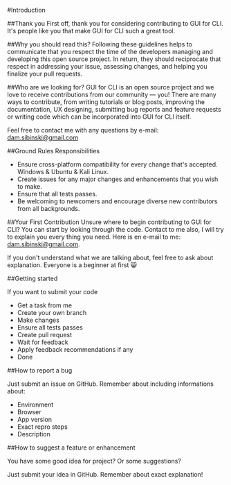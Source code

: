 #Introduction

##Thank you
First off, thank you for considering contributing to GUI for CLI. It's people like you that 
make GUI for CLI such a great tool.

##Why you should read this?
Following these guidelines helps to communicate that you respect the time of the developers 
managing and developing this open source project. In return, they should reciprocate that respect in 
addressing your issue, assessing changes, and helping you finalize your pull requests.

##Who are we looking for?
GUI for CLI is an open source project and we love to receive contributions from our
community — you! There are many ways to contribute, from writing tutorials or blog
posts, improving the documentation, UX designing, submitting bug reports and feature requests or writing
code which can be incorporated into GUI for CLI itself.

Feel free to contact me with any questions by e-mail: dam.sibinski@gmail.com

##Ground Rules
Responsibilities

- Ensure cross-platform compatibility for every change that's accepted. Windows & Ubuntu & Kali Linux.
- Create issues for any major changes and enhancements that you wish to make.
- Ensure that all tests passes.
- Be welcoming to newcomers and encourage diverse new contributors from all backgrounds.

##Your First Contribution
Unsure where to begin contributing to GUI for CLI? You can start by looking through the code. 
Contact to me also, I will try to explain you every thing you need. Here is en e-mail to me: dam.sibinski@gmail.com.

If you don't understand what we are talking about, feel free to ask about explanation. Everyone is 
a beginner at first 😸

##Getting started

If you want to submit your code

- Get a task from me
- Create your own branch
- Make changes
- Ensure all tests passes
- Create pull request
- Wait for feedback
- Apply feedback recommendations if any
- Done

##How to report a bug

Just submit an issue on GitHub. Remember about including informations about:

- Environment
- Browser
- App version
- Exact repro steps
- Description

##How to suggest a feature or enhancement

You have some good idea for project? Or some suggestions? 

Just submit your idea in GitHub. Remember about exact explanation!

